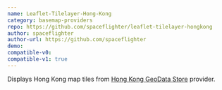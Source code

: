 ```yaml
---
name: Leaflet-Tilelayer-Hong-Kong
category: basemap-providers
repo: https://github.com/spaceflighter/leaflet-tilelayer-hongkong
author: spaceflighter
author-url: https://github.com/spaceflighter
demo:
compatible-v0:
compatible-v1: true
---
```


Displays Hong Kong map tiles from <a href="https://geodata.gov.hk">Hong Kong GeoData Store</a> provider.
